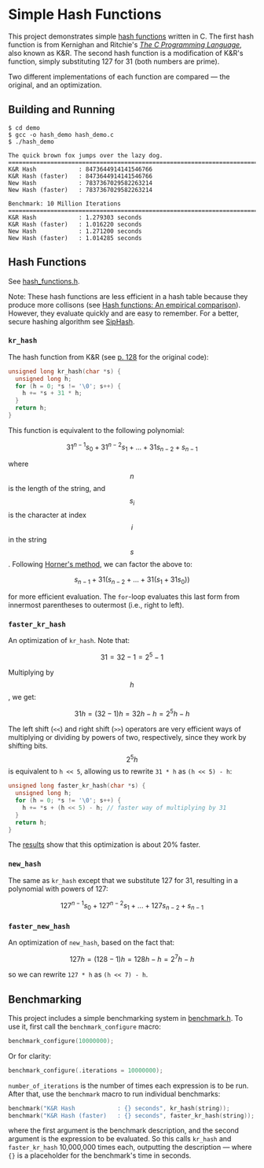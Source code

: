 # Simple Hash Functions

This project demonstrates simple [hash functions] written in C. The first hash
function is from Kernighan and Ritchie's [_The C Programming Language_], also
known as K&R. The second hash function is a modification of K&R's function,
simply substituting 127 for 31 (both numbers are prime).

Two different implementations of each function are compared &mdash; the
original, and an optimization.

## Building and Running

```console
$ cd demo
$ gcc -o hash_demo hash_demo.c
$ ./hash_demo

The quick brown fox jumps over the lazy dog.
================================================================================
K&R Hash            : 8473644914141546766
K&R Hash (faster)   : 8473644914141546766
New Hash            : 7837367029582263214
New Hash (faster)   : 7837367029582263214

Benchmark: 10 Million Iterations
================================================================================
K&R Hash            : 1.279303 seconds
K&R Hash (faster)   : 1.016220 seconds
New Hash            : 1.271200 seconds
New Hash (faster)   : 1.014285 seconds
```

## Hash Functions

See [hash_functions.h].

Note: These hash functions are less efficient in a hash table because they
produce more collisons (see [Hash functions: An empirical comparison]). However,
they evaluate quickly and are easy to remember. For a better, secure hashing
algorithm see [SipHash].

### `kr_hash`

The hash function from K&R (see [p. 128] for the original code):

```c
unsigned long kr_hash(char *s) {
  unsigned long h;
  for (h = 0; *s != '\0'; s++) {
    h += *s + 31 * h;
  }
  return h;
}
```

This function is equivalent to the following polynomial:

```math
31^{n-1}s_0 + 31^{n-2}s_1 + ... + 31s_{n-2} + s_{n-1}
```

where $$n$$ is the length of the string, and $$s_i$$ is the character at index
$$i$$ in the string $$s$$. Following [Horner's method], we can factor the above
to:

```math
s_{n-1} + 31(s_{n-2} + ... + 31(s_1 + 31s_0))
```

for more efficient evaluation. The `for`-loop evaluates this last form from
innermost parentheses to outermost (i.e., right to left).

### `faster_kr_hash`

An optimization of `kr_hash`. Note that:

```math
31 = 32 - 1 = 2^5 - 1
```

Multiplying by $$h$$, we get:

```math
31h = (32 - 1)h = 32h - h = 2^5h - h
```

The left shift (`<<`) and right shift (`>>`) operators are very efficient ways
of multiplying or dividing by powers of two, respectively, since they work by
shifting bits. $$2^5h$$ is equivalent to `h << 5`, allowing us to rewrite
`31 * h` as `(h << 5) - h`:

```c
unsigned long faster_kr_hash(char *s) {
  unsigned long h;
  for (h = 0; *s != '\0'; s++) {
    h += *s + (h << 5) - h; // faster way of multiplying by 31
  }
  return h;
}
```

The [results] show that this optimization is about 20% faster.

### `new_hash`

The same as `kr_hash` except that we substitute 127 for 31, resulting in a
polynomial with powers of 127:

```math
127^{n-1}s_0 + 127^{n-2}s_1 + ... + 127s_{n-2} + s_{n-1}
```

### `faster_new_hash`

An optimization of `new_hash`, based on the fact that:

```math
127h = (128 - 1)h = 128h - h = 2^7h - h
```

so we can rewrite `127 * h` as `(h << 7) - h`.

## Benchmarking

This project includes a simple benchmarking system in [benchmark.h]. To use it,
first call the `benchmark_configure` macro:

```c
benchmark_configure(10000000);
```

Or for clarity:

```c
benchmark_configure(.iterations = 10000000);
```

`number_of_iterations` is the number of times each expression is to be run.
After that, use the `benchmark` macro to run individual benchmarks:

```c
benchmark("K&R Hash            : {} seconds", kr_hash(string));
benchmark("K&R Hash (faster)   : {} seconds", faster_kr_hash(string));
```

where the first argument is the benchmark description, and the second argument
is the expression to be evaluated. So this calls `kr_hash` and `faster_kr_hash`
10,000,000 times each, outputting the description &mdash; where `{}` is a
placeholder for the benchmark's time in seconds.

<!------------------------------------------------------------------------------
  Links
------------------------------------------------------------------------------->
[_The C Programming Language_]: https://archive.org/details/the-ansi-c-programming-language-by-brian-w.-kernighan-dennis-m.-ritchie.org/mode/2up
[benchmark.h]: demo/benchmark.h
[Hash functions: An empirical comparison]: https://www.strchr.com/hash_functions
[hash functions]: https://en.wikipedia.org/wiki/Hash_function
[hash_functions.h]: demo/hash_functions.h
[Horner's method]: https://en.wikipedia.org//wiki/Horner's_method
[p. 128]: https://archive.org/details/the-ansi-c-programming-language-by-brian-w.-kernighan-dennis-m.-ritchie.org/page/128/mode/1up?view=theater
[results]: #building-and-running
[SipHash]: https://github.com/veorq/SipHash
